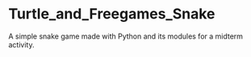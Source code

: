 # Turtle_and_Freegames_Snake
A simple snake game made with Python and its modules for a midterm activity.
